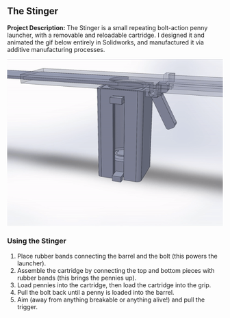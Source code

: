 ## The Stinger

**Project Description:** The Stinger is a small repeating bolt-action penny launcher, with a removable and reloadable cartridge. I designed it and animated the gif below entirely in Solidworks, and manufactured it via additive manufacturing processes.

[<img src="images/stinger-final.gif?raw=true">](/stinger-final)

### Using the Stinger

1. Place rubber bands connecting the barrel and the bolt (this powers the launcher).
2. Assemble the cartridge by connecting the top and bottom pieces with rubber bands (this brings the pennies up).
3. Load pennies into the cartridge, then load the cartridge into the grip.
4. Pull the bolt back until a penny is loaded into the barrel.
5. Aim (away from anything breakable or anything alive!) and pull the trigger.